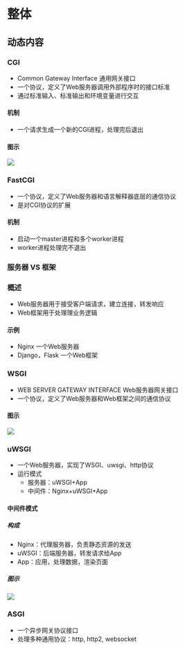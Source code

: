 

# 整体



## 动态内容

### CGI
* Common Gateway Interface 通用网关接口
* 一个协议，定义了Web服务器调用外部程序时的接口标准
* 通过标准输入、标准输出和环境变量进行交互

#### 机制
* 一个请求生成一个新的CGI进程，处理完后退出


#### 图示
![](http://picbed.cc12703.com/20220426115816.png)


### FastCGI
* 一个协议，定义了Web服务器和语言解释器底层的通信协议
* 是对CGI协议的扩展


#### 机制
* 启动一个master进程和多个worker进程
* worker进程处理完不退出



### 服务器 VS 框架

### 概述
* Web服务器用于接受客户端请求，建立连接，转发响应
* Web框架用于处理理业务逻辑

#### 示例
* Nginx 一个Web服务器
* Django，Flask 一个Web框架


### WSGI
* WEB SERVER GATEWAY INTERFACE Web服务器网关接口
* 一个协议，定义了Web服务器和Web框架之间的通信协议


#### 图示
![](http://picbed.cc12703.com/20220426121605.png)


### uWSGI
* 一个Web服务器，实现了WSGI、uwsgi、http协议
* 运行模式
	* 服务器：uWSGI+App
	* 中间件：Nginx+uWSGI+App

#### 中间件模式

##### 构成
* Nginx：代理服务器，负责静态资源的发送
* uWSGI：后端服务器，转发请求给App
* App：应用，处理数据，渲染页面

##### 图示
![](http://picbed.cc12703.com/20220426121950.png)



### ASGI
* 一个异步网关协议接口
* 处理多种通用协议：http, http2, websocket